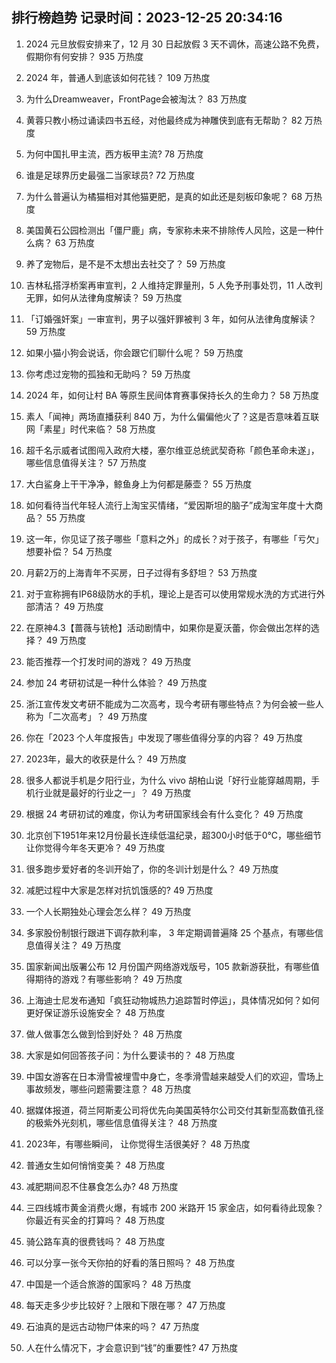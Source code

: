 
## 排行榜趋势 记录时间：2023-12-25 20:34:16
  
  1. 2024 元旦放假安排来了，12 月 30 日起放假 3 天不调休，高速公路不免费，假期你有何安排？ 935 万热度
    
  2. 2024 年，普通人到底该如何花钱？ 109 万热度
    
  3. 为什么Dreamweaver，FrontPage会被淘汰？ 83 万热度
    
  4. 黄蓉只教小杨过诵读四书五经，对他最终成为神雕侠到底有无帮助？ 82 万热度
    
  5. 为何中国扎甲主流，西方板甲主流? 78 万热度
    
  6. 谁是足球界历史最强二当家球员? 72 万热度
    
  7. 为什么普遍认为橘猫相对其他猫更肥，是真的如此还是刻板印象呢？ 68 万热度
    
  8. 美国黄石公园检测出「僵尸鹿」病，专家称未来不排除传人风险，这是一种什么病？ 63 万热度
    
  9. 养了宠物后，是不是不太想出去社交了？ 59 万热度
    
  10. 吉林私搭浮桥案再审宣判，2 人维持定罪量刑，5 人免予刑事处罚，11 人改判无罪，如何从法律角度解读？ 59 万热度
    
  11. 「订婚强奸案」一审宣判，男子以强奸罪被判 3 年，如何从法律角度解读？ 59 万热度
    
  12. 如果小猫小狗会说话，你会跟它们聊什么呢？ 59 万热度
    
  13. 你考虑过宠物的孤独和无助吗？ 59 万热度
    
  14. 2024 年，如何让村 BA 等原生民间体育赛事保持长久的生命力？ 58 万热度
    
  15. 素人「闻神」两场直播获利 840 万，为什么偏偏他火了？这是否意味着互联网「素星」时代来临？ 58 万热度
    
  16. 超千名示威者试图闯入政府大楼，塞尔维亚总统武契奇称「颜色革命未遂」，哪些信息值得关注？ 57 万热度
    
  17. 大白鲨身上干干净净，鲸鱼身上为何都是藤壶？ 55 万热度
    
  18. 如何看待当代年轻人流行上淘宝买情绪，“爱因斯坦的脑子”成淘宝年度十大商品？ 55 万热度
    
  19. 这一年，你见证了孩子哪些「意料之外」的成长？对于孩子，有哪些「亏欠」想要补偿？ 54 万热度
    
  20. 月薪2万的上海青年不买房，日子过得有多舒坦？ 53 万热度
    
  21. 对于宣称拥有IP68级防水的手机，理论上是否可以使用常规水洗的方式进行外部清洁？ 49 万热度
    
  22. 在原神4.3【蔷薇与铳枪】活动剧情中，如果你是夏沃蕾，你会做出怎样的选择？ 49 万热度
    
  23. 能否推荐一个打发时间的游戏？ 49 万热度
    
  24. 参加 24 考研初试是一种什么体验？ 49 万热度
    
  25. 浙江宣传发文考研不能成为二次高考，现今考研有哪些特点？为何会被一些人称为「二次高考」？ 49 万热度
    
  26. 你在「2023 个人年度报告」中发现了哪些值得分享的内容？ 49 万热度
    
  27. 2023年，最大的收获是什么？ 49 万热度
    
  28. 很多人都说手机是夕阳行业，为什么 vivo 胡柏山说「好行业能穿越周期，手机行业就是最好的行业之一」？ 49 万热度
    
  29. 根据 24 考研初试的难度，你认为考研国家线会有什么变化？ 49 万热度
    
  30. 北京创下1951年来12月份最长连续低温纪录，超300小时低于0℃，哪些细节让你觉得今年冬天更冷？ 49 万热度
    
  31. 很多跑步爱好者的冬训开始了，你的冬训计划是什么？ 49 万热度
    
  32. 减肥过程中大家是怎样对抗饥饿感的? 49 万热度
    
  33. 一个人长期独处心理会怎么样？ 49 万热度
    
  34. 多家股份制银行跟进下调存款利率， 3 年定期调普遍降 25 个基点，有哪些信息值得关注？ 49 万热度
    
  35. 国家新闻出版署公布 12 月份国产网络游戏版号，105 款新游获批，有哪些值得期待的游戏？有哪些影响？ 49 万热度
    
  36. 上海迪士尼发布通知「疯狂动物城热力追踪暂时停运」，具体情况如何？如何更好保证游乐设施安全？ 48 万热度
    
  37. 做人做事怎么做到恰到好处？ 48 万热度
    
  38. 大家是如何回答孩子问：为什么要读书的？ 48 万热度
    
  39. 中国女游客在日本滑雪被埋雪中身亡，冬季滑雪越来越受人们的欢迎，雪场上事故频发，哪些问题需要注意？ 48 万热度
    
  40. 据媒体报道，荷兰阿斯麦公司将优先向美国英特尔公司交付其新型高数值孔径的极紫外光刻机，哪些信息值得关注？ 48 万热度
    
  41. 2023年，有哪些瞬间， 让你觉得生活很美好？ 48 万热度
    
  42. 普通女生如何悄悄变美？ 48 万热度
    
  43. 减肥期间忍不住暴食怎么办? 48 万热度
    
  44. 三四线城市黄金消费火爆，有城市 200 米路开 15 家金店，如何看待此现象？你最近有买金的打算吗？ 48 万热度
    
  45. 骑公路车真的很费钱吗？ 48 万热度
    
  46. 可以分享一张今天你拍的好看的落日照吗？ 48 万热度
    
  47. 中国是一个适合旅游的国家吗？ 48 万热度
    
  48. 每天走多少步比较好？上限和下限在哪？ 47 万热度
    
  49. 石油真的是远古动物尸体来的吗？ 47 万热度
    
  50. 人在什么情况下，才会意识到“钱”的重要性? 47 万热度
    